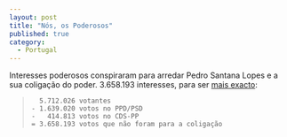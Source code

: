 ```yaml
---
layout: post
title: "Nós, os Poderosos"
published: true
category:
  - Portugal
---
```


Interesses poderosos conspiraram para arredar Pedro Santana Lopes e a
sua coligação do poder. 3.658.193 interesses, para ser [mais exacto]:

>       5.712.026 votantes
>     - 1.639.020 votos no PPD/PSD
>     -   414.813 votos no CDS-PP
>     = 3.658.193 votos que não foram para a coligação

  [mais exacto]: http://www.legislativas.mj.pt/legislativas2005/CP/D23/
